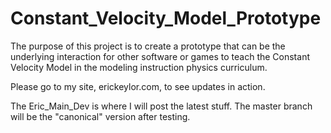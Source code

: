 Constant_Velocity_Model_Prototype
=================================

The purpose of this project is to create a prototype that can be the underlying interaction for other software or games to teach the Constant Velocity Model in the modeling instruction physics curriculum.

Please go to my site, erickeylor.com, to see updates in action.

The Eric_Main_Dev is where I will post the latest stuff.  The master branch will be the "canonical" version after testing.
